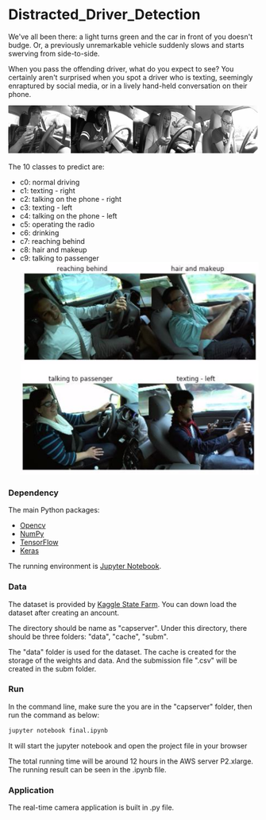 # Distracted_Driver_Detection


We've all been there: a light turns green and the car in front of you doesn't budge. 
Or, a previously unremarkable vehicle suddenly slows and starts swerving from side-to-side.

When you pass the offending driver, what do you expect to see? 
You certainly aren't surprised when you spot a driver who is texting, seemingly enraptured by social media,
or in a lively hand-held conversation on their phone.

![model](./graph/1.png)

The 10 classes to predict are:

- c0: normal driving
- c1: texting - right
- c2: talking on the phone - right
- c3: texting - left
- c4: talking on the phone - left
- c5: operating the radio
- c6: drinking
- c7: reaching behind
- c8: hair and makeup
- c9: talking to passenger
![model](./graph/2.png)
### Dependency

The main Python packages:
- [Opencv](http://opencv.org/)
- [NumPy](http://www.numpy.org/)
- [TensorFlow](http://tensorflow.org)
- [Keras](https://keras.io)

The running environment is [Jupyter Notebook](https://jupyter.org/install.html).

### Data

The dataset is provided by [Kaggle State Farm](https://www.kaggle.com/c/state-farm-distracted-driver-detection/submissions?sortBy=date&group=successful&page=1). You can down load the dataset after creating an ancount.

The directory should be name as "capserver". Under this directory, there should be three folders: "data", "cache", "subm". 

The "data" folder is used for the dataset. The cache is created for the storage of the weights and data. And the submission file ".csv" will be created in the subm folder.

### Run

In the command line, make sure the you are in the "capserver" folder, then run the command as below:

```bash
jupyter notebook final.ipynb
```

It will start the jupyter notebook and open the project file in your browser 

The total running time will be around 12 hours in the AWS server P2.xlarge. The running result can be seen in the .ipynb file.

### Application

The real-time camera application is built in .py file.
